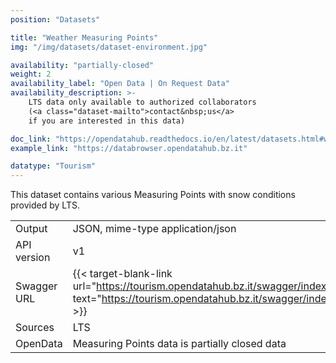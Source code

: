 ```yaml
---
position: "Datasets"

title: "Weather Measuring Points"
img: "/img/datasets/dataset-environment.jpg"

availability: "partially-closed"
weight: 2
availability_label: "Open Data | On Request Data"
availability_description: >-
    LTS data only available to authorized collaborators
    (<a class="dataset-mailto">contact&nbsp;us</a>
    if you are interested in this data)

doc_link: "https://opendatahub.readthedocs.io/en/latest/datasets.html#weather-forecast-dataset"
example_link: "https://databrowser.opendatahub.bz.it"

datatype: "Tourism"
---
```


This dataset contains various Measuring Points with snow conditions provided by LTS.

|             |                                                                                             |
| :---------- | ------------------------------------------------------------------------------------------- |
| Output      | JSON, mime-type application/json                                                            |
| API version | v1                                                                                          |
| Swagger URL | {{< target-blank-link url="https://tourism.opendatahub.bz.it/swagger/index.html#/Weather/get_v1_Weather_Measuringpoint" text="https://tourism.opendatahub.bz.it/swagger/index.html#/Weather/get_v1_Weather_Measuringpoint" >}} |
| Sources     | LTS                                                                                         |
| OpenData    | Measuring Points data is partially closed data                                                      |

